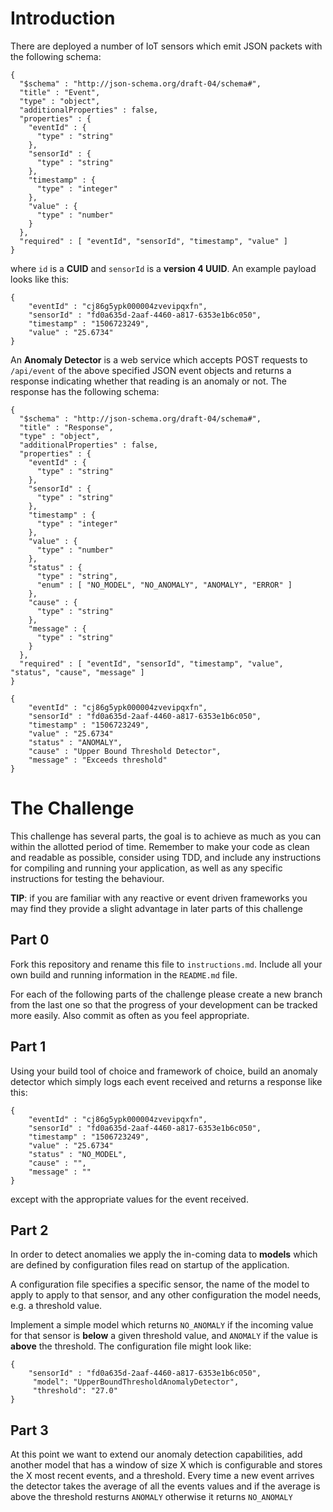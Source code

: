 # Introduction

There are deployed a number of IoT sensors which emit JSON packets with the following schema:

	{
	  "$schema" : "http://json-schema.org/draft-04/schema#",
	  "title" : "Event",
	  "type" : "object",
	  "additionalProperties" : false,
	  "properties" : {
	    "eventId" : {
	      "type" : "string"
	    },
	    "sensorId" : {
	      "type" : "string"
	    },
	    "timestamp" : {
	      "type" : "integer"
	    },
	    "value" : {
	      "type" : "number"
	    }
	  },
	  "required" : [ "eventId", "sensorId", "timestamp", "value" ]
	}

where `id` is a **CUID** and `sensorId` is a **version 4 UUID**. An example payload looks like this:

    {
        "eventId" : "cj86g5ypk000004zvevipqxfn",
        "sensorId" : "fd0a635d-2aaf-4460-a817-6353e1b6c050",
        "timestamp" : "1506723249",
        "value" : "25.6734"
    }

An **Anomaly Detector** is a web service which accepts POST requests to `/api/event` of the above specified JSON event objects and returns a response indicating whether that reading is an anomaly or not. The response has the following schema:

	{
	  "$schema" : "http://json-schema.org/draft-04/schema#",
	  "title" : "Response",
	  "type" : "object",
	  "additionalProperties" : false,
	  "properties" : {
	    "eventId" : {
	      "type" : "string"
	    },
	    "sensorId" : {
	      "type" : "string"
	    },
	    "timestamp" : {
	      "type" : "integer"
	    },
	    "value" : {
	      "type" : "number"
	    },
	    "status" : {
	      "type" : "string",
	      "enum" : [ "NO_MODEL", "NO_ANOMALY", "ANOMALY", "ERROR" ]
	    },
	    "cause" : {
	      "type" : "string"
	    },
	    "message" : {
	      "type" : "string"
	    }
	  },
	  "required" : [ "eventId", "sensorId", "timestamp", "value", "status", "cause", "message" ]
	}

    {
        "eventId" : "cj86g5ypk000004zvevipqxfn",
        "sensorId" : "fd0a635d-2aaf-4460-a817-6353e1b6c050",
        "timestamp" : "1506723249",
        "value" : "25.6734"
        "status" : "ANOMALY",
        "cause" : "Upper Bound Threshold Detector",
        "message" : "Exceeds threshold"
    }

# The Challenge

This challenge has several parts, the goal is to achieve as much as you can within the allotted period of time. Remember to make your code as clean and readable as possible, consider using TDD, and include any instructions for compiling and running your application, as well as any specific instructions for testing the behaviour.

**TIP**: if you are familiar with any reactive or event driven frameworks you may find they provide a slight advantage in later parts of this challenge

## Part 0 

Fork this repository and rename this file to `instructions.md`. Include all your own build and running information in the `README.md` file.

For each of the following parts of the challenge please create a new branch from the last one so that the progress of your development can be tracked more easily. Also commit as often as you feel appropriate.

## Part 1

Using your build tool of choice and framework of choice, build an anomaly detector which simply logs each event received and returns a response like this:

    {
        "eventId" : "cj86g5ypk000004zvevipqxfn",
        "sensorId" : "fd0a635d-2aaf-4460-a817-6353e1b6c050",
        "timestamp" : "1506723249",
        "value" : "25.6734"
        "status" : "NO_MODEL",
        "cause" : "",
        "message" : ""
    }

except with the appropriate values for the event received.

## Part 2 

In order to detect anomalies we apply the in-coming data to **models** which are defined by configuration files read on startup of the application.

A configuration file specifies a specific sensor, the name of the model to apply to apply to that sensor, and any other configuration the model needs, e.g. a threshold value.

Implement a simple model which returns `NO_ANOMALY` if the incoming value for that sensor is **below** a given threshold value, and `ANOMALY` if the value is **above** the threshold. The configuration file might look like:

	{
        "sensorId" : "fd0a635d-2aaf-4460-a817-6353e1b6c050",
	     "model": "UpperBoundThresholdAnomalyDetector",
	     "threshold": "27.0"
	}
	
## Part 3

At this point we want to extend our anomaly detection capabilities, add another model that has a window of size X which is configurable and stores the X most recent events, and a threshold. Every time a new event arrives the detector takes the average of all the events values and if the average is above the threshold resturns `ANOMALY` otherwise it returns `NO_ANOMALY`
